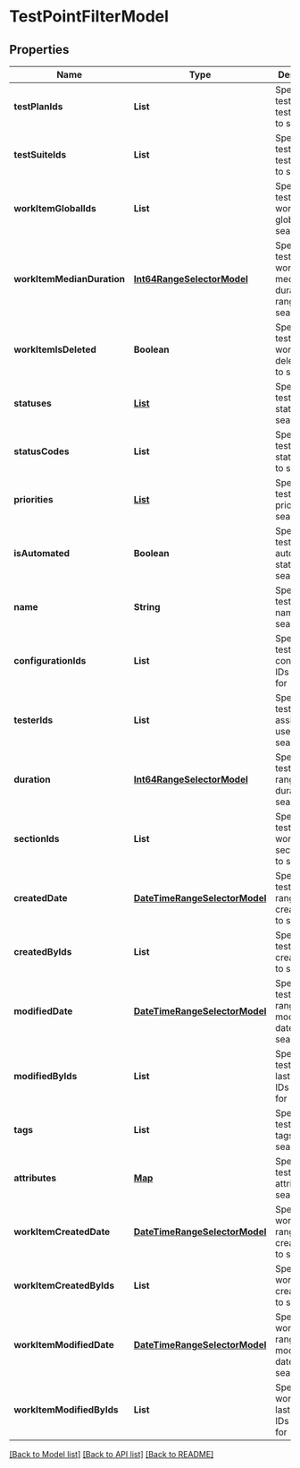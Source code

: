 # TestPointFilterModel
## Properties

| Name | Type | Description | Notes |
|------------ | ------------- | ------------- | -------------|
| **testPlanIds** | **List** | Specifies a test point test plan IDS to search for | [optional] [default to null] |
| **testSuiteIds** | **List** | Specifies a test point test suite IDs to search for | [optional] [default to null] |
| **workItemGlobalIds** | **List** | Specifies a test point work item global IDs to search for | [optional] [default to null] |
| **workItemMedianDuration** | [**Int64RangeSelectorModel**](Int64RangeSelectorModel.md) | Specifies a test point work item median duration range to search for | [optional] [default to null] |
| **workItemIsDeleted** | **Boolean** | Specifies a test point work item is deleted flag to search for | [optional] [default to null] |
| **statuses** | [**List**](TestPointStatus.md) | Specifies a test point statuses to search for | [optional] [default to null] |
| **statusCodes** | **List** | Specifies a test point status codes to search for | [optional] [default to null] |
| **priorities** | [**List**](WorkItemPriorityModel.md) | Specifies a test point priorities to search for | [optional] [default to null] |
| **isAutomated** | **Boolean** | Specifies a test point automation status to search for | [optional] [default to null] |
| **name** | **String** | Specifies a test point name to search for | [optional] [default to null] |
| **configurationIds** | **List** | Specifies a test point configuration IDs to search for | [optional] [default to null] |
| **testerIds** | **List** | Specifies a test point assigned user IDs to search for | [optional] [default to null] |
| **duration** | [**Int64RangeSelectorModel**](Int64RangeSelectorModel.md) | Specifies a test point range of duration to search for | [optional] [default to null] |
| **sectionIds** | **List** | Specifies a test point work item section IDs to search for | [optional] [default to null] |
| **createdDate** | [**DateTimeRangeSelectorModel**](DateTimeRangeSelectorModel.md) | Specifies a test point range of creation date to search for | [optional] [default to null] |
| **createdByIds** | **List** | Specifies a test point creator IDs to search for | [optional] [default to null] |
| **modifiedDate** | [**DateTimeRangeSelectorModel**](DateTimeRangeSelectorModel.md) | Specifies a test point range of last modification date to search for | [optional] [default to null] |
| **modifiedByIds** | **List** | Specifies a test point last editor IDs to search for | [optional] [default to null] |
| **tags** | **List** | Specifies a test point tags to search for | [optional] [default to null] |
| **attributes** | [**Map**](set.md) | Specifies a test point attributes to search for | [optional] [default to null] |
| **workItemCreatedDate** | [**DateTimeRangeSelectorModel**](DateTimeRangeSelectorModel.md) | Specifies a work item range of creation date to search for | [optional] [default to null] |
| **workItemCreatedByIds** | **List** | Specifies a work item creator IDs to search for | [optional] [default to null] |
| **workItemModifiedDate** | [**DateTimeRangeSelectorModel**](DateTimeRangeSelectorModel.md) | Specifies a work item range of last modification date to search for | [optional] [default to null] |
| **workItemModifiedByIds** | **List** | Specifies a work item last editor IDs to search for | [optional] [default to null] |

[[Back to Model list]](../README.md#documentation-for-models) [[Back to API list]](../README.md#documentation-for-api-endpoints) [[Back to README]](../README.md)

